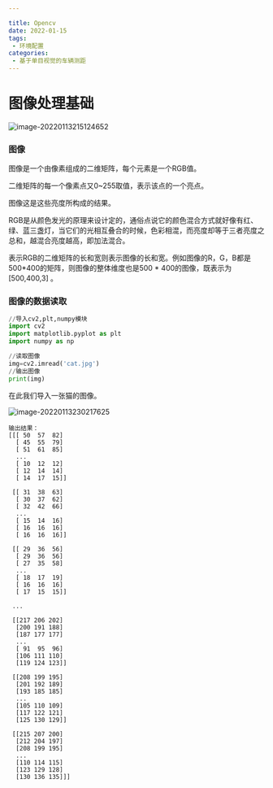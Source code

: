 ```yaml
---

title: Opencv
date: 2022-01-15
tags:
 - 环境配置
categories:
 - 基于单目视觉的车辆测距
---
```


# 图像处理基础

![image-20220113215124652](E:\vuepress-demo\vuepress-theme-reco-demo-demo-1.x\vuepress-theme-reco-demo-demo-1.x\.vuepress\public\e.png)

### 图像

图像是一个由像素组成的二维矩阵，每个元素是一个RGB值。

二维矩阵的每一个像素点又0~255取值，表示该点的一个亮点。

图像这是这些亮度所构成的结果。

RGB是从颜色发光的原理来设计定的，通俗点说它的颜色混合方式就好像有红、绿、蓝三盏灯，当它们的光相互叠合的时候，色彩相混，而亮度却等于三者亮度之总和，越混合亮度越高，即加法混合。

表示RGB的二维矩阵的长和宽则表示图像的长和宽。例如图像的R，G，B都是500*400的矩阵，则图像的整体维度也是500 * 400的图像，既表示为[500,400,3] 。





### 图像的数据读取

```python
//导入cv2,plt,numpy模块
import cv2
import matplotlib.pyplot as plt
import numpy as np

//读取图像
img=cv2.imread('cat.jpg')
//输出图像
print(img)
```

在此我们导入一张猫的图像。

![image-20220113230217625](/f.png)

```
输出结果：
[[[ 50  57  82]
  [ 45  55  79]
  [ 51  61  85]
  ...
  [ 10  12  12]
  [ 12  14  14]
  [ 14  17  15]]

 [[ 31  38  63]
  [ 30  37  62]
  [ 32  42  66]
  ...
  [ 15  14  16]
  [ 16  16  16]
  [ 16  16  16]]

 [[ 29  36  56]
  [ 29  36  56]
  [ 27  35  58]
  ...
  [ 18  17  19]
  [ 16  16  16]
  [ 17  15  15]]

 ...

 [[217 206 202]
  [200 191 188]
  [187 177 177]
  ...
  [ 91  95  96]
  [106 111 110]
  [119 124 123]]

 [[208 199 195]
  [201 192 189]
  [193 185 185]
  ...
  [105 110 109]
  [117 122 121]
  [125 130 129]]

 [[215 207 200]
  [212 204 197]
  [208 199 195]
  ...
  [110 114 115]
  [123 129 128]
  [130 136 135]]]
```

